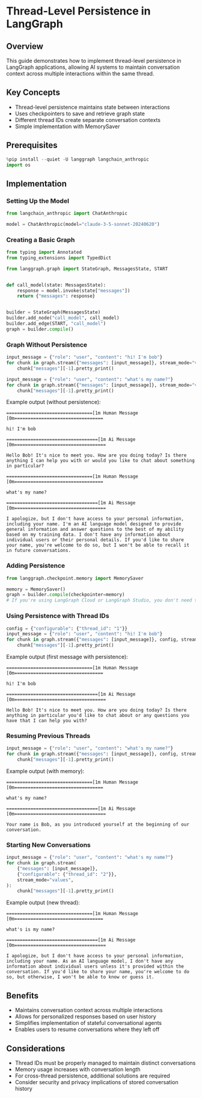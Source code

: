 # Thread-Level Persistence in LangGraph

## Overview
This guide demonstrates how to implement thread-level persistence in LangGraph applications, allowing AI systems to maintain conversation context across multiple interactions within the same thread.

## Key Concepts
- Thread-level persistence maintains state between interactions
- Uses checkpointers to save and retrieve graph state
- Different thread IDs create separate conversation contexts
- Simple implementation with MemorySaver

## Prerequisites
```python
%pip install --quiet -U langgraph langchain_anthropic
import os
```

## Implementation

### Setting Up the Model
```python
from langchain_anthropic import ChatAnthropic

model = ChatAnthropic(model="claude-3-5-sonnet-20240620")
```

### Creating a Basic Graph
```python
from typing import Annotated
from typing_extensions import TypedDict

from langgraph.graph import StateGraph, MessagesState, START


def call_model(state: MessagesState):
    response = model.invoke(state["messages"])
    return {"messages": response}


builder = StateGraph(MessagesState)
builder.add_node("call_model", call_model)
builder.add_edge(START, "call_model")
graph = builder.compile()
```

### Graph Without Persistence
```python
input_message = {"role": "user", "content": "hi! I'm bob"}
for chunk in graph.stream({"messages": [input_message]}, stream_mode="values"):
    chunk["messages"][-1].pretty_print()

input_message = {"role": "user", "content": "what's my name?"}
for chunk in graph.stream({"messages": [input_message]}, stream_mode="values"):
    chunk["messages"][-1].pretty_print()
```

Example output (without persistence):
```
================================[1m Human Message [0m=================================

hi! I'm bob

==================================[1m Ai Message [0m==================================

Hello Bob! It's nice to meet you. How are you doing today? Is there anything I can help you with or would you like to chat about something in particular?

================================[1m Human Message [0m=================================

what's my name?

==================================[1m Ai Message [0m==================================

I apologize, but I don't have access to your personal information, including your name. I'm an AI language model designed to provide general information and answer questions to the best of my ability based on my training data. I don't have any information about individual users or their personal details. If you'd like to share your name, you're welcome to do so, but I won't be able to recall it in future conversations.
```

### Adding Persistence
```python
from langgraph.checkpoint.memory import MemorySaver

memory = MemorySaver()
graph = builder.compile(checkpointer=memory)
# If you're using LangGraph Cloud or LangGraph Studio, you don't need to pass the checkpointer when compiling the graph, since it's done automatically.
```

### Using Persistence with Thread IDs
```python
config = {"configurable": {"thread_id": "1"}}
input_message = {"role": "user", "content": "hi! I'm bob"}
for chunk in graph.stream({"messages": [input_message]}, config, stream_mode="values"):
    chunk["messages"][-1].pretty_print()
```

Example output (first message with persistence):
```
================================[1m Human Message [0m=================================

hi! I'm bob

==================================[1m Ai Message [0m==================================

Hello Bob! It's nice to meet you. How are you doing today? Is there anything in particular you'd like to chat about or any questions you have that I can help you with?
```

### Resuming Previous Threads
```python
input_message = {"role": "user", "content": "what's my name?"}
for chunk in graph.stream({"messages": [input_message]}, config, stream_mode="values"):
    chunk["messages"][-1].pretty_print()
```

Example output (with memory):
```
================================[1m Human Message [0m=================================

what's my name?

==================================[1m Ai Message [0m==================================

Your name is Bob, as you introduced yourself at the beginning of our conversation.
```

### Starting New Conversations
```python
input_message = {"role": "user", "content": "what's my name?"}
for chunk in graph.stream(
    {"messages": [input_message]},
    {"configurable": {"thread_id": "2"}},
    stream_mode="values",
):
    chunk["messages"][-1].pretty_print()
```

Example output (new thread):
```
================================[1m Human Message [0m=================================

what's is my name?

==================================[1m Ai Message [0m==================================

I apologize, but I don't have access to your personal information, including your name. As an AI language model, I don't have any information about individual users unless it's provided within the conversation. If you'd like to share your name, you're welcome to do so, but otherwise, I won't be able to know or guess it.
```

## Benefits
- Maintains conversation context across multiple interactions
- Allows for personalized responses based on user history
- Simplifies implementation of stateful conversational agents
- Enables users to resume conversations where they left off

## Considerations
- Thread IDs must be properly managed to maintain distinct conversations
- Memory usage increases with conversation length
- For cross-thread persistence, additional solutions are required
- Consider security and privacy implications of stored conversation history
